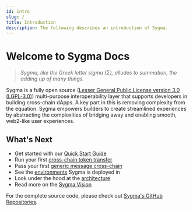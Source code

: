 ```yaml
---
id: intro
slug: /
title: Introduction
description: The following describes an introduction of Sygma.
---
```


# Welcome to Sygma Docs

> _Sygma, like the Greek letter sigma (Σ), alludes to summation, the adding up of many things._

Sygma is a fully open source ([Lesser General Public License version 3.0 (LGPL-3.0)](https://www.gnu.org/licenses/lgpl-3.0.html)) multi-purpose interoperability layer that supports developers in building cross-chain dApps. A key part in this is removing complexity from the equation. Sygma empowers builders to create streamlined experiences by abstracting the complexities of bridging away and enabling smooth, web2-like user experiences. 

## What's Next

- Get started with our [Quick Start Guide](../02-sygma-sdk/01-Quick-Start/01-installing-the-sdk.md)
- Run your first [cross-chain token transfer](../02-sygma-sdk/03-Examples/01-Basic-ERC-20-Token-Transfers/01-EVM-EVM-example.md)
- Pass your first [generic message cross-chain](../02-sygma-sdk/03-Examples/02-GMP-Examples/01-GMP-Example-With-A-Simple-Storage-Contract.md)
- See the [environments](../06-environments/01-index.md) Sygma is deployed in
- Look under the hood at the [architecture](../03-architecture/01-index.md)
- Read more on the [Sygma Vision](02-origins.md)

For the complete source code, please check out [Sygma's GitHub Repositories](../05-github-repositories.md). 
